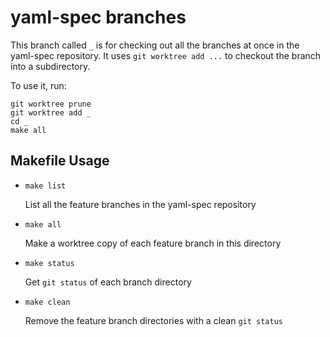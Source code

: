 yaml-spec branches
==================

This branch called `_` is for checking out all the branches at once in the
yaml-spec repository.
It uses `git worktree add ...` to checkout the branch into a subdirectory.

To use it, run:
```
git worktree prune
git worktree add _
cd _
make all
```

## Makefile Usage

* `make list`

  List all the feature branches in the yaml-spec repository

* `make all`

  Make a worktree copy of each feature branch in this directory

* `make status`

  Get `git status` of each branch directory

* `make clean`

  Remove the feature branch directories with a clean `git status`
